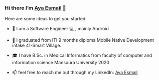 ### Hi there I’m [Aya Esmail](https://www.linkedin.com/in/aya-esmail/) 👋


Here are some ideas to get you started:

-  🔭 I am a Software Engineer 💻 , mainly Android
- 🌱 I graduated from ITI 9 months diploma Mobile Native Development intake 41-Smart Village.
- 🎓 I have B.Sc. in Medical Informatics from faculty of computer and information science Mansoura University 2020

- 📫  feel free to reach me out through my LinkedIn: [Aya Esmail](https://www.linkedin.com/in/aya-esmail/) 

<!--
- <a href="https://github.com/ayaAhmedEsmail/github-readme-stats">
  <img align="center" src="https://github-readme-stats.vercel.app/api?username=ayaAhmedEsmail&show_icons=true" />
</a>-->
